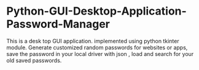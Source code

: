 # Python-GUI-Desktop-Application-Password-Manager
This is a desk top GUI application. implemented using python tkinter module. Generate customized random passwords for websites or apps, save the password in your local driver with json , load and search for your old saved passwords.
